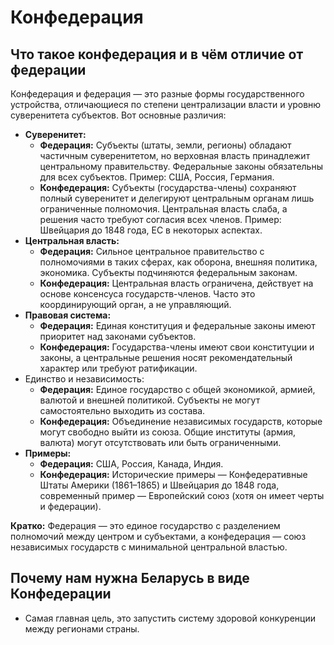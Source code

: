 # Конфедерация

## Что такое конфедерация и в чём отличие от федерации

Конфедерация и федерация — это разные формы государственного устройства, отличающиеся по степени централизации власти и уровню суверенитета субъектов. Вот основные различия:

* **Суверенитет:**
  * **Федерация:** Субъекты (штаты, земли, регионы) обладают частичным суверенитетом, но верховная власть принадлежит центральному правительству. Федеральные законы обязательны для всех субъектов. Пример: США, Россия, Германия.
  * **Конфедерация:** Субъекты (государства-члены) сохраняют полный суверенитет и делегируют центральным органам лишь ограниченные полномочия. Центральная власть слаба, а решения часто требуют согласия всех членов. Пример: Швейцария до 1848 года, ЕС в некоторых аспектах.
* **Центральная власть:**
  * **Федерация:** Сильное центральное правительство с полномочиями в таких сферах, как оборона, внешняя политика, экономика. Субъекты подчиняются федеральным законам.
  * **Конфедерация:** Центральная власть ограничена, действует на основе консенсуса государств-членов. Часто это координирующий орган, а не управляющий.
* **Правовая система:**
  * **Федерация:** Единая конституция и федеральные законы имеют приоритет над законами субъектов.
  * **Конфедерация:** Государства-члены имеют свои конституции и законы, а центральные решения носят рекомендательный характер или требуют ратификации.
* Единство и независимость:
  * **Федерация:** Единое государство с общей экономикой, армией, валютой и внешней политикой. Субъекты не могут самостоятельно выходить из состава.
  * **Конфедерация:** Объединение независимых государств, которые могут свободно выйти из союза. Общие институты (армия, валюта) могут отсутствовать или быть ограниченными.
* **Примеры:**
  * **Федерация:** США, Россия, Канада, Индия.
  * **Конфедерация:** Исторические примеры — Конфедеративные Штаты Америки (1861–1865) и Швейцария до 1848 года, современный пример — Европейский союз (хотя он имеет черты и федерации).

**Кратко:** Федерация — это единое государство с разделением полномочий между центром и субъектами, а конфедерация — союз независимых государств с минимальной центральной властью.

## Почему нам нужна Беларусь в виде Конфедерации

* Самая главная цель, это запустить систему здоровой конкуренции между регионами страны.
